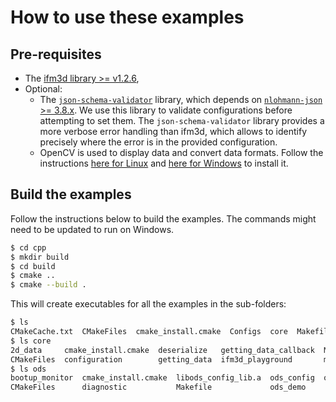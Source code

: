 # How to use these examples

## Pre-requisites

- The [ifm3d library >= v1.2.6](https://api.ifm3d.com/stable/content/installation_instructions/install_binary_package_index.html),
- Optional: 
    - The [`json-schema-validator`](https://github.com/pboettch/json-schema-validator) library, which depends on [`nlohmann-json` >= 3.8.x](https://github.com/nlohmann/json). We use this library to validate configurations before attempting to set them. The `json-schema-validator` library provides a more verbose error handling than ifm3d, which allows to identify precisely where the error is in the provided configuration.
    - OpenCV is used to display data and convert data formats. Follow the instructions [here for Linux](https://docs.opencv.org/4.x/d7/d9f/tutorial_linux_install.html) and [here for Windows](https://docs.opencv.org/4.x/d3/d52/tutorial_windows_install.html) to install it.

## Build the examples

Follow the instructions below to build the examples. The commands might need to be updated to run on Windows.

```bash
$ cd cpp
$ mkdir build 
$ cd build
$ cmake ..
$ cmake --build .
```

This will create executables for all the examples in the sub-folders:
```bash
$ ls
CMakeCache.txt  CMakeFiles  cmake_install.cmake  Configs  core  Makefile  ods
$ ls core
2d_data     cmake_install.cmake  deserialize   getting_data_callback  Makefile
CMakeFiles  configuration        getting_data  ifm3d_playground       multi_head
$ ls ods
bootup_monitor  cmake_install.cmake  libods_config_lib.a  ods_config  ods_get_data
CMakeFiles      diagnostic           Makefile             ods_demo
```